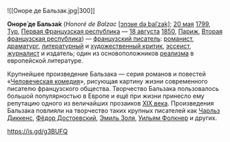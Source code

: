 ![[Оноре де Бальзак.jpg|300]]

**Оноре́ де Бальза́к** (*Honoré de Balzac* [[ɔnɔʁe də balˈzak\]](https://ru.wikipedia.org/wiki/Международный_фонетический_алфавит); [20 мая](https://ru.wikipedia.org/wiki/20_мая) [1799](https://ru.wikipedia.org/wiki/1799_год), [Тур](https://ru.wikipedia.org/wiki/Тур_(город)), [Первая Французская республика](https://ru.wikipedia.org/wiki/Первая_Французская_республика) — [18 августа](https://ru.wikipedia.org/wiki/18_августа) [1850](https://ru.wikipedia.org/wiki/1850_год), [Париж](https://ru.wikipedia.org/wiki/Париж), [Вторая французская республика](https://ru.wikipedia.org/wiki/Вторая_Французская_республика)) — [французский писатель](https://ru.wikipedia.org/wiki/Французская_литература): [романист](https://ru.wikipedia.org/wiki/Романистика), [драматург](https://ru.wikipedia.org/wiki/Драматургия), [литературный](https://ru.wikipedia.org/wiki/Литературная_критика) и [художественный критик](https://ru.wikipedia.org/wiki/Художественный_критик), [эссеист](https://ru.wikipedia.org/wiki/Эссеист), [журналист](https://ru.wikipedia.org/wiki/Журналист) и издатель; один из основоположников [реализма](https://ru.wikipedia.org/wiki/Реализм_(литература)) в европейской литературе.

Крупнейшее произведение Бальзака — серия романов и повестей «[Человеческая комедия](https://ru.wikipedia.org/wiki/Человеческая_комедия)», рисующая картину жизни современного писателю французского общества.  Творчество Бальзака пользовалось большой популярностью в Европе и ещё  при жизни принесло ему репутацию одного из величайших прозаиков [XIX века](https://ru.wikipedia.org/wiki/XIX_век). Произведения Бальзака повлияли на творчество таких крупных писателей как [Чарльз Диккенс](https://ru.wikipedia.org/wiki/Диккенс,_Чарльз), [Фёдор Достоевский](https://ru.wikipedia.org/wiki/Достоевский,_Фёдор_Михайлович), [Эмиль Золя](https://ru.wikipedia.org/wiki/Золя,_Эмиль), [Уильям Фолкнер](https://ru.wikipedia.org/wiki/Фолкнер,_Уильям) и других.

https://is.gd/g3BUFQ